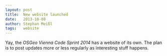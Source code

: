 ```yaml
---
layout: post
title:  New website launched
date:   2013-10-08
author: Stephan Meißl
tags:   website
---
```


Yay, the *OSGeo Vienna Code Sprint 2014* has a website of its own. The plan is to post updates more or less regularly as interesting stuff happens.
